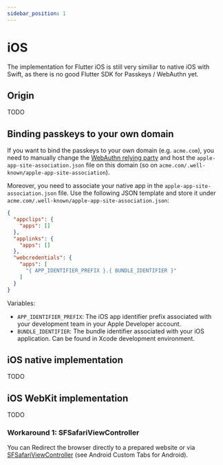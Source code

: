 ```yaml
---
sidebar_position: 1
---
```


# iOS

The implementation for Flutter iOS is still very similiar to native iOS with Swift, as there is no good Flutter SDK for
Passkeys / WebAuthn yet.

## Origin

TODO

## Binding passkeys to your own domain

If you want to bind the passkeys to your own domain (e.g. `acme.com`), you need to manually change
the [WebAuthn relying party](https://www.w3.org/TR/webauthn-2/#webauthn-relying-party) and host
the `apple-app-site-association.json` file on this domain (so on `acme.com/.well-known/apple-app-site-association`).

Moreover, you need to associate your native app in the `apple-app-site-association.json` file. Use the following JSON
template and store it under `acme.com/.well-known/apple-app-site-association.json`:

```json
{
  "appclips": {
    "apps": []
  },
  "applinks": {
    "apps": []
  },
  "webcredentials": {
    "apps": [
      "{ APP_IDENTIFIER_PREFIX }.{ BUNDLE_IDENTIFIER }"
    ]
  }
}
```

Variables:

- `APP_IDENTIFIER_PREFIX`: The iOS app identifier prefix associated with your development team in your Apple Developer
  account.
- `BUNDLE_IDENTIFIER`: The bundle identifier associated with your iOS application. Can be found in Xcode development
  environment.

## iOS native implementation

TODO

## iOS WebKit implementation

TODO

### Workaround 1: SFSafariViewController

You can Redirect the browser directly to a prepared website or
via [SFSafariViewController](https://www.rfc-editor.org/rfc/rfc8252#appendix-B) (see Android Custom Tabs for Android).